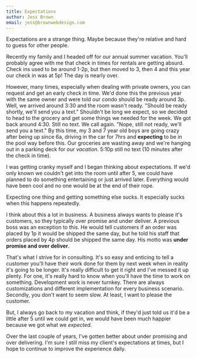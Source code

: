 ```yaml
---
title: Expectations
author: Jess Brown
email: jess@brownwebdesign.com
---
```


Expectations are a strange thing. Maybe because they're relative and
hard to guess for other people.

Recently my family and I headed off for our annual summer vacation.
You'll probably agree with me that check in times for rentals are
getting absurd. Check ins used to be around 1-2p, but then moved to 3,
then 4 and this year our check in was at 5p! The day is nearly over. 

However, many times, especially when dealing with private owners, you
can request and get an early check in time. We'd done this the previous
year with the same owner and were told our condo should be ready around
3p. Well, we arrived around 3:30 and the room wasn't ready. "Should be
ready shortly, we'll send you a text." Shouldn't be long we expect, so
we decided to head to the grocery and get some things we needed for the
week. We got back around 4:30. Still no text. We call again. "Nope,
still not ready, we'll send you a text." By this time, my 3 and 7 year
old boys are going crazy after being up since 6a, driving in the car for
7hrs and **expecting** to be in the pool way before this. Our groceries
are wasting away and we're hanging out in a parking deck for our
*vacation*. 5:10p still no text (10 minutes after the check in time). 

I was getting cranky myself and I began thinking about expectations. If
we'd only known we couldn't get into the room until after 5, we could
have planned to do something entertaining or just arrived later.
Everything would have been cool and no one would be at the end of their
rope. 

Expecting one thing and getting something else sucks. It especially
sucks when this happens repeatedly. 

I think about this a lot in business. A business always wants to please
it's customers, so they typically over promise and under deliver. A
previous boss was an exception to this. He would tell customers if an
order was placed by 1p it would be shipped the same day, but he told his
staff that orders placed by 4p should be shipped the same day. His motto
was **under promise and over deliver**. 

That's what I strive for in consulting. It's so easy and enticing to
tell a customer you'll have their work done for them by next week when
in reality it's going to be longer. It's really difficult to get it
right and I've messed it up plenty. For one, it's really hard to know
when you'll have the time to work on something. Development work is
never turnkey. There are always customizations and different
implementation for every business scenario.  Secondly, you don't want to
seem slow. At least, I want to please the customer.

But, I always go back to my vacation and think, if they'd just told us
it'd be a little after 5 until we could get in, we would have been much
happier because we got what we *expected*. 

Over the last couple of years, I've gotten better about under promising
and over delivering. I'm sure I still miss my client's expectations at
times, but I hope to continue to improve the experience daily.
